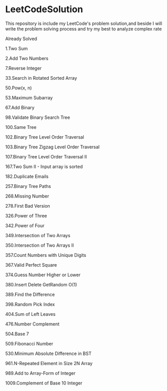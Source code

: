 # LeetCodeSolution
This repository is include my LeetCode's problem solution,and beside I will write the problem solving process and try my best to analyze complex rate

Already Solved

1.Two Sum

2.Add Two Numbers

7.Reverse Integer

33.Search in Rotated Sorted Array

50.Pow(x, n)

53.Maximum Subarray

67.Add Binary

98.Validate Binary Search Tree

100.Same Tree

102.Binary Tree Level Order Traversal

103.Binary Tree Zigzag Level Order Traversal

107.Binary Tree Level Order Traversal II

167.Two Sum II - Input array is sorted

182.Duplicate Emails

257.Binary Tree Paths

268.Missing Number

278.First Bad Version

326.Power of Three

342.Power of Four

349.Intersection of Two Arrays

350.Intersection of Two Arrays II

357.Count Numbers with Unique Digits

367.Valid Perfect Square

374.Guess Number Higher or Lower

380.Insert Delete GetRandom O(1)

389.Find the Difference

398.Random Pick Index

404.Sum of Left Leaves

476.Number Complement

504.Base 7

509.Fibonacci Number

530.Minimum Absolute Difference in BST

961.N-Repeated Element in Size 2N Array

989.Add to Array-Form of Integer

1009.Complement of Base 10 Integer
